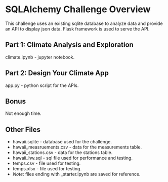 # SQLAlchemy Challenge Overview
This challenge uses an existing sqlite database to analyze data and provide an API to display json data. Flask framework is used to serve the API.

## Part 1: Climate Analysis and Exploration
climate.ipynb - jupyter notebook.


## Part 2: Design Your Climate App
app.py - python script for the APIs.

## Bonus
Not enough time.

## Other Files
* hawaii.sqlite - database used for the challenge.
* hawaii_measruements.csv - data for the measurements table.
* hawaii_stations.csv - data for the stations table.
* hawaii_hw.sql - sql file used for performance and testing.
* temps.csv - file used for testing.
* temps.xlsx - file used for testing.
* *Note*: files ending with _starter.ipynb are saved for reference.
